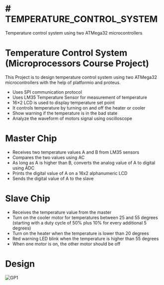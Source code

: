 # # TEMPERATURE_CONTROL_SYSTEM
Temperature control system using two ATMega32 microcontrollers
# Temperature Control System (Microprocessors Course Project)
This Project is to design temperature control system using two ATMega32 microcontrollers with the help of platformio and proteus.

- Uses SPI communication protocol
- Uses LM35 Temperature Sensor for measurement of temperature
- 16×2 LCD is used to display temperature set point
- It controls temperature by turning on and off the heater or cooler
- Show warning if the temperature is in the bad state
- Analyze the waveform of motors signal using oscilloscope

# Master Chip
- Receives two temperature values A and B from LM35 sensors
- Compares the two values using AC
- As long as A is higher than B, converts the analog value of A to digital using ADC
- Prints the digital value of A on a 16x2 alphanumeric LCD
- Sends the digital value of A to the slave

# Slave Chip
- Receives the temperature value from the master
- Turn on the cooler motor for temperatures between 25 and 55 degrees (starting with a
duty cycle of 50% plus 10% for every additional 5 degrees)
- Turn on the heater when the temperature is lower than 20 degrees
- Red warning LED blink when the temperature is higher than 55 degrees
- When one motor is on, the other motor should be off

# Design

![GP1](https://github.com/waelmarwan7/TEMPERATURE_CONTROL_SYSTEM/assets/91396631/19d7ce7e-fc26-4e21-b32c-abdc22da5c37)
